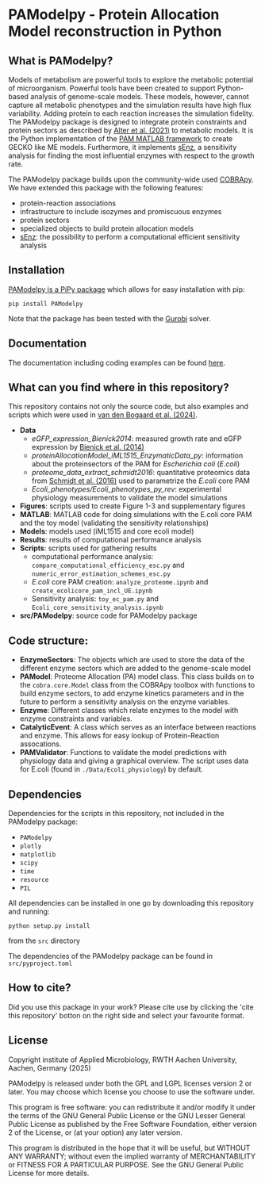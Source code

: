 # PAModelpy - Protein Allocation Model reconstruction in Python

## What is PAModelpy?
Models of metabolism are powerful tools to explore the metabolic potential of microorganism. 
Powerful tools have been created to support Python-based analysis of genome-scale models. 
These models, however, cannot capture all metabolic phenotypes and the simulation results have high flux variability.
Adding protein to each reaction increases the simulation fidelity.
The PAModelpy package is designed to integrate protein constraints and protein sectors as described by [Alter et al. (2021)](https://journals.asm.org/doi/10.1128/mSystems.00625-20) to metabolic models.
It is the Python implementation of the [PAM MATLAB framework](https://github.com/Spherotob/PAM_public) to create GECKO like ME models. Furthermore, it implements [sEnz](https://doi.org/10.1093/bioinformatics/btae691),
a sensitivity analysis for finding the most influential enzymes with respect to the growth rate.

The PAModelpy package builds upon the community-wide used [COBRApy](https://github.com/opencobra/cobrapy/tree/devel). 
We have extended this package with the following features:
- protein-reaction associations
- infrastructure to include isozymes and promiscuous enzymes
- protein sectors
- specialized objects to build protein allocation models
- [sEnz](https://doi.org/10.1093/bioinformatics/btae691): the possibility to perform a computational efficient sensitivity analysis

## Installation
[PAModelpy is a PiPy package](https://pypi.org/project/PAModelpy/) which allows for easy installation with pip:

`pip install PAModelpy`

Note that the package has been tested with the [Gurobi](https://www.mathworks.com/products/connections/product_detail/gurobi-optimizer.html) solver.

## Documentation
The documentation including coding examples can be found [here](https://pamodelpy.readthedocs.io/en/latest/).

## What can you find where in this repository?
This repository contains not only the source code, but also examples and scripts which were used in [van den Bogaard et al. (2024)](https://doi.org/10.1093/bioinformatics/btae691).
- **Data**
  - *eGFP_expression_Bienick2014*: measured growth rate and eGFP expression by [Bienick et al. (2014)](https://journals.plos.org/plosone/article?id=10.1371/journal.pone.0109105)
  - *proteinAllocationModel_iML1515_EnzymaticData_py*: information about the proteinsectors of the PAM for *Escherichia coli* (*E.coli*)
  - *proteome_data_extract_schmidt2016*: quantitative proteomics data from [Schmidt et al. (2016)](https://www.nature.com/articles/nbt.3418) used to parametrize the *E.coli* core PAM
  - *Ecoli_phenotypes/Ecoli_phenotypes_py_rev*: experimental physiology measurements to validate the model simulations
- **Figures**: scripts used to create Figure 1-3 and supplementary figures
- **MATLAB**: MATLAB code for doing simulations with the E.coli core PAM and the toy model (validating the sensitivity relationships)
- **Models**: models used (iML1515 and core ecoli model)
- **Results**: results of computational performance analysis
- **Scripts**: scripts used for gathering results
  - computational performance analysis: `compare_computational_efficiency_esc.py` and `numeric_error_estimation_schemes_esc.py`
  - *E.coli* core PAM creation: `analyze_proteome.ipynb` and `create_ecolicore_pam_incl_UE.ipynb`
  - Sensitivity analysis: `toy_ec_pam.py` and `Ecoli_core_sensitivity_analysis.ipynb`
- **src/PAModelpy**: source code for PAModelpy package


## Code structure:
- **EnzymeSectors**: The objects which are used to store the data of the different enzyme sectors which are added to the genome-scale model
- **PAModel**: Proteome Allocation (PA) model class. This class builds on to the `cobra.core.Model` class from the COBRApy toolbox with functions to build enzyme sectors, to add enzyme kinetics parameters and in the future to perform a sensitivity analysis on the enzyme variables.
- **Enzyme**: Different classes which relate enzymes to the model with enzyme constraints and variables.
- **CatalyticEvent**: A class which serves as an interface between reactions and enzyme. This allows for easy lookup of Protein-Reaction assocations.
- **PAMValidator**: Functions to validate the model predictions with physiology data and giving a graphical overview. The script uses data for E.coli (found in `./Data/Ecoli_physiology`) by default.

## Dependencies
Dependencies for the scripts in this repository, not included in the PAModelpy package:
- `PAModelpy`
- `plotly`
- `matplotlib`
- `scipy`
- `time`
- `resource`
- `PIL`

All dependencies can be installed in one go by downloading this repository and running:

`python setup.py install`

from the `src` directory

The dependencies of the PAModelpy package can be found in `src/pyproject.toml`


## How to cite?
Did you use this package in your work? Please cite use by clicking the 'cite this repository' botton on the right side and select your favourite format.

## License
Copyright institute of Applied Microbiology, RWTH Aachen University, Aachen, Germany (2025)

PAModelpy is released under both the GPL and LGPL licenses version 2 or later. 
You may choose which license you choose to use the software under.

This program is free software: you can redistribute it and/or modify it under the terms of the GNU General Public License
or the GNU Lesser General Public License as published by the Free Software Foundation, either version 2 of the License, or (at your option) any later version.

This program is distributed in the hope that it will be useful, but WITHOUT ANY WARRANTY;
without even the implied warranty of MERCHANTABILITY or FITNESS FOR A PARTICULAR PURPOSE. See the GNU General Public License for more details.

